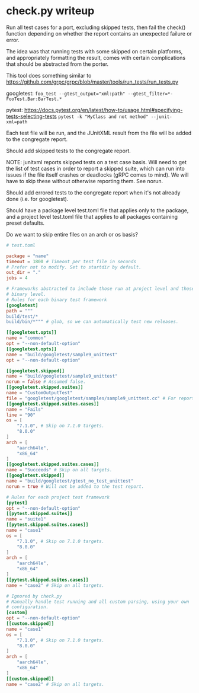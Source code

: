 # check.py writeup

Run all test cases for a port, excluding skipped tests, then fail the check()
function depending on whether the report contains an unexpected failure or
error.

The idea was that running tests with some skipped on certain platforms, and
appropriately formatting the result, comes with certain complications that
should be abstracted from the porter.

This tool does something similar to
https://github.com/grpc/grpc/blob/master/tools/run_tests/run_tests.py

googletest:
`foo_test --gtest_output="xml:path" --gtest_filter=*-FooTest.Bar:BarTest.*`

pytest:
https://docs.pytest.org/en/latest/how-to/usage.html#specifying-tests-selecting-tests
`pytest -k "MyClass and not method" --junit-xml=path`

Each test file will be run, and the JUnitXML result from the file will be added
to the congregate report.

Should add skipped tests to the congregate report.

NOTE: junitxml reports skipped tests on a test case basis. Will need to get the
list of test cases in order to report a skipped suite, which can run into issues
if the file itself crashes or deadlocks (gRPC comes to mind). We will have to
skip these without otherwise reporting them. See norun.

Should add errored tests to the congregate report when it's not already done
(i.e. for googletest).

Should have a package level test.toml file that applies only to the package,
and a project level test.toml file that applies to all packages containing
preset defaults.

Do we want to skip entire files on an arch or os basis?
```toml
# test.toml

package = "name"
timeout = 1800 # Timeout per test file in seconds
# Prefer not to modify. Set to startdir by default.
out_dir = "."
jobs = 4

# Frameworks abstracted to include those run at project level and those run at
# binary level.
# Rules for each binary test framework
[googletest]
path = """
build/test/*
build/bin/*""" # glob, so we can automatically test new releases.

[[googletest.opts]]
name = "common"
opt = "--non-default-option"
[[googletest.opts]]
name = "build/googletest/sample9_unittest"
opt = "--non-default-option"

[[googletest.skipped]]
name = "build/googletest/sample9_unittest"
norun = false # Assumed false.
[[googletest.skipped.suites]]
name = "CustomOutputTest"
file = "googletest/googletest/samples/sample9_unittest.cc" # For reporting in junitxml.
[[googletest.skipped.suites.cases]]
name = "Fails"
line = "90"
os = [
    "7.1.0", # Skip on 7.1.0 targets.
    "8.0.0"
]
arch = [
    "aarch64le",
    "x86_64"
]
[[googletest.skipped.suites.cases]]
name = "Succeeds" # Skip on all targets.
[[googletest.skipped]]
name = "build/googletest/gtest_no_test_unittest"
norun = true # Will not be added to the test report.

# Rules for each project test framework
[pytest]
opt = "--non-default-option"
[[pytest.skipped.suites]]
name = "suite1"
[[pytest.skipped.suites.cases]]
name = "case1"
os = [
    "7.1.0", # Skip on 7.1.0 targets.
    "8.0.0"
]
arch = [
    "aarch64le",
    "x86_64"
]
[[pytest.skipped.suites.cases]]
name = "case2" # Skip on all targets.

# Ignored by check.py
# Manually handle test running and all custom parsing, using your own
# configuration.
[custom]
opt = "--non-default-option"
[[custom.skipped]]
name = "case1"
os = [
    "7.1.0", # Skip on 7.1.0 targets.
    "8.0.0"
]
arch = [
    "aarch64le",
    "x86_64"
]
[[custom.skipped]]
name = "case2" # Skip on all targets.
```

